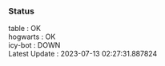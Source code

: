 ### Status


table : OK  
hogwarts : OK  
icy-bot : DOWN  
Latest Update : 2023-07-13 02:27:31.887824
